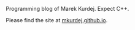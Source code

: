 Programming blog of Marek Kurdej.
Expect C++.

Please find the site at [mkurdej.github.io](https://mkurdej.github.io).
